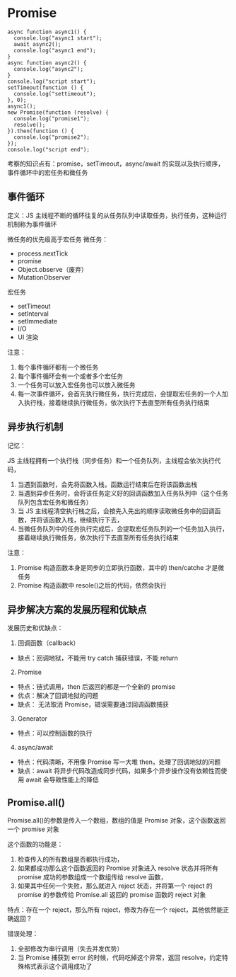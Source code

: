 # Promise

```
async function async1() {
  console.log("async1 start");
  await async2();
  console.log("async1 end");
}
async function async2() {
  console.log("async2");
}
console.log("script start");
setTimeout(function () {
  console.log("settimeout");
}, 0);
async1();
new Promise(function (resolve) {
  console.log("promise1");
  resolve();
}).then(function () {
  console.log("promise2");
});
console.log("script end");
```

考察的知识点有：promise，setTimeout，async/await 的实现以及执行顺序，事件循环中的宏任务和微任务

## 事件循环

定义：JS 主线程不断的循环往复的从任务队列中读取任务，执行任务，这种运行机制称为事件循环

微任务的优先级高于宏任务
微任务：

- process.nextTick
- promise
- Object.observe（废弃）
- MutationObserver

宏任务

- setTimeout
- setInterval
- setImmediate
- I/O
- UI 渲染

注意：

1. 每个事件循环都有一个微任务
2. 每个事件循环会有一个或者多个宏任务
3. 一个任务可以放入宏任务也可以放入微任务
4. 每一次事件循环，会首先执行微任务，执行完成后，会提取宏任务的一个人加入执行栈，接着继续执行微任务，依次执行下去直至所有任务执行结束

## 异步执行机制

记忆：

JS 主线程拥有一个执行栈（同步任务）和一个任务队列，主线程会依次执行代码，

1. 当遇到函数时，会先将函数入栈，函数运行结束后在将该函数出栈
2. 当遇到异步任务时，会将该任务定义好的回调函数加入任务队列中（这个任务队列包含宏任务和微任务）
3. 当 JS 主线程清空执行栈之后，会按先入先出的顺序读取微任务中的回调函数，并将该函数入栈，继续执行下去，
4. 当微任务队列中的任务执行完成后，会提取宏任务队列的一个任务加入执行，接着继续执行微任务，依次执行下去直至所有任务执行结束

注意：

1. Promise 构造函数本身是同步的立即执行函数，其中的 then/catche 才是微任务
2. Promise 构造函数中 resole()之后的代码，依然会执行

## 异步解决方案的发展历程和优缺点

发展历史和优缺点：

1. 回调函数（callback）

- 缺点：回调地狱，不能用 try catch 捕获错误，不能 return

2. Promise

- 特点：链式调用，then 后返回的都是一个全新的 promise
- 优点：解决了回调地狱的问题
- 缺点： 无法取消 Promise，错误需要通过回调函数捕获

3. Generator

- 特点：可以控制函数的执行

4. async/await

- 特点：代码清晰，不用像 Promise 写一大堆 then，处理了回调地狱的问题
- 缺点：await 将异步代码改造成同步代码，如果多个异步操作没有依赖性而使用 await 会导致性能上的降低

## Promise.all()

Promise.all()的参数是传入一个数组，数组的值是 Promise 对象，这个函数返回一个 promise 对象

这个函数的功能是：

1. 检查传入的所有数组是否都执行成功，
2. 如果都成功那么这个函数返回的 Promise 对象进入 resolve 状态并将所有 promise 成功的参数组成一个数组传给 resolve 函数，
3. 如果其中任何一个失败，那么就进入 reject 状态，并将第一个 reject 的 promise 的参数传给 Promise.all 返回的 promise 函数的 reject 对象

特点：存在一个 reject，那么所有 reject，修改为存在一个 reject，其他依然能正确返回？

错误处理：

1. 全部修改为串行调用（失去并发优势）
2. 当 Promise 捕获到 error 的时候，代码吃掉这个异常，返回 resolve，约定特殊格式表示这个调用成功了
